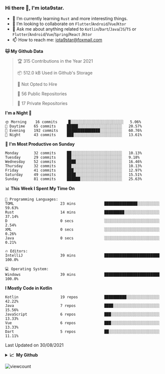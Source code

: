 ### Hi there 👋, I'm iota9star.

- 🌱 I’m currently learning `Rust` and more interesting things.
- 👯 I’m looking to collaborate on `Flutter`/`Android`/`Vue`/`Ktor`
- 💬 Ask me about anything related to `Kotlin`/`Dart`/`Java`/`JS`/`TS` or `Flutter`/`Android`/`Vue`/`Spring`/`React`
  /`Ktor`
- 📫 How to reach me: [iota9star@foxmail.com](iota9star@foxmail.com)



<!--START_SECTION:waka-->
**🐱 My Github Data** 

> 🏆 315 Contributions in the Year 2021
 > 
> 📦 512.0 kB Used in Github's Storage 
 > 
> 🚫 Not Opted to Hire
 > 
> 📜 56 Public Repositories 
 > 
> 🔑 17 Private Repositories  
 > 
**I'm a Night 🦉** 

```text
🌞 Morning    16 commits     █░░░░░░░░░░░░░░░░░░░░░░░░   5.06% 
🌆 Daytime    65 commits     █████░░░░░░░░░░░░░░░░░░░░   20.57% 
🌃 Evening    192 commits    ███████████████░░░░░░░░░░   60.76% 
🌙 Night      43 commits     ███░░░░░░░░░░░░░░░░░░░░░░   13.61%

```
📅 **I'm Most Productive on Sunday** 

```text
Monday       32 commits     ██░░░░░░░░░░░░░░░░░░░░░░░   10.13% 
Tuesday      29 commits     ██░░░░░░░░░░░░░░░░░░░░░░░   9.18% 
Wednesday    52 commits     ████░░░░░░░░░░░░░░░░░░░░░   16.46% 
Thursday     32 commits     ██░░░░░░░░░░░░░░░░░░░░░░░   10.13% 
Friday       41 commits     ███░░░░░░░░░░░░░░░░░░░░░░   12.97% 
Saturday     49 commits     ████░░░░░░░░░░░░░░░░░░░░░   15.51% 
Sunday       81 commits     ██████░░░░░░░░░░░░░░░░░░░   25.63%

```


📊 **This Week I Spent My Time On** 

```text
💬 Programming Languages: 
TOML                     23 mins             ███████████████░░░░░░░░░░   59.63% 
Rust                     14 mins             █████████░░░░░░░░░░░░░░░░   37.14% 
D                        0 secs              ░░░░░░░░░░░░░░░░░░░░░░░░░   2.54% 
XML                      0 secs              ░░░░░░░░░░░░░░░░░░░░░░░░░   0.26% 
Java                     0 secs              ░░░░░░░░░░░░░░░░░░░░░░░░░   0.21%

🔥 Editors: 
IntelliJ                 39 mins             █████████████████████████   100.0%

💻 Operating System: 
Windows                  39 mins             █████████████████████████   100.0%

```

**I Mostly Code in Kotlin** 

```text
Kotlin                   19 repos            ██████████░░░░░░░░░░░░░░░   42.22% 
Java                     7 repos             ████░░░░░░░░░░░░░░░░░░░░░   15.56% 
JavaScript               6 repos             ███░░░░░░░░░░░░░░░░░░░░░░   13.33% 
Vue                      6 repos             ███░░░░░░░░░░░░░░░░░░░░░░   13.33% 
Dart                     5 repos             ██░░░░░░░░░░░░░░░░░░░░░░░   11.11%

```



 Last Updated on 30/08/2021
<!--END_SECTION:waka-->

<details>
  <summary><b>📈&nbsp;&nbsp;My Github</b></summary>
  <br>
  <img src='https://github-profile-trophy.vercel.app/?username=iota9star'>
  <img src='https://bad-apple-github-readme.vercel.app/api?show_bg=1&username=iota9star&hide_title=true'>
  <img src='http://cr-skills-chart-widget.azurewebsites.net/api/api?username=iota9star'>
</details>


![viewcount](https://count.getloli.com/get/@iota9star?theme=rule34)
